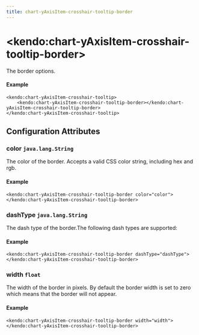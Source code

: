 ```yaml
---
title: chart-yAxisItem-crosshair-tooltip-border
---
```


# \<kendo:chart-yAxisItem-crosshair-tooltip-border\>

The border options.

#### Example
    <kendo:chart-yAxisItem-crosshair-tooltip>
        <kendo:chart-yAxisItem-crosshair-tooltip-border></kendo:chart-yAxisItem-crosshair-tooltip-border>
    </kendo:chart-yAxisItem-crosshair-tooltip>

## Configuration Attributes

### color `java.lang.String`

The color of the border. Accepts a valid CSS color string, including hex and rgb.

#### Example
    <kendo:chart-yAxisItem-crosshair-tooltip-border color="color">
    </kendo:chart-yAxisItem-crosshair-tooltip-border>

### dashType `java.lang.String`

The dash type of the border.The following dash types are supported:

#### Example
    <kendo:chart-yAxisItem-crosshair-tooltip-border dashType="dashType">
    </kendo:chart-yAxisItem-crosshair-tooltip-border>

### width `float`

The width of the border in pixels. By default the border width is set to zero which means that the border will not appear.

#### Example
    <kendo:chart-yAxisItem-crosshair-tooltip-border width="width">
    </kendo:chart-yAxisItem-crosshair-tooltip-border>


